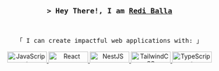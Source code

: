 

<!-- Title -->
<h3 align="center">
        <samp>&gt; Hey There!, I am
                <b><a target="_blank" href="https://reddydb-portfolio.netlify.app/">Redi Balla</a></b>
        </samp>
</h3>
<br>

<p align="center">
        <!-- Intro -->
        <samp>
                「 I can create impactful web applications with: </b> 」
                <br>
          <br>
        </samp>
        <!-- Technologies -->
        <!-- JavaScript -->
    <a href="https://developer.mozilla.org/en-US/docs/Web/JavaScript" target="_blank">
        <img alt="JavaScript" src="https://img.shields.io/badge/-JavaScript-F7DF1E?style=flat-square&logo=JavaScript&logoColor=black" width="90" height="25">
    </a>
      <!-- React -->
    <a href="https://reactjs.org/" target="_blank">
        <img alt="React" src="https://img.shields.io/badge/-React-02cdf1?style=flat-square&logo=React&logoColor=black" width="90" height="25">
    </a>
          <!-- NestJS -->
    <a href="https://nestjs.com" target="_blank">
        <img src="https://img.shields.io/badge/NestJS-ED2945?style=flat-square&logo=nestjs&logoColor=black" alt="NestJS" width="90" height="25">
    </a>
         <!-- TailwindCSS -->
    <a href="https://tailwindcss.com/" target="_blank">
        <img alt="TailwindCSS" src="https://img.shields.io/badge/-TailwindCSS-10172a?style=flat-square&logo=Tailwindcss&logoColor=37bcf8" width="90" height="25">
    </a>
<!-- TypeScript -->
    <a href="https://www.typescriptlang.org/" target="_blank">
        <img src="https://img.shields.io/badge/TypeScript-3178C6?style=flat-square&logo=typescript&logoColor=black" alt="TypeScript" width="90" height="25">
    </a>

</p>

